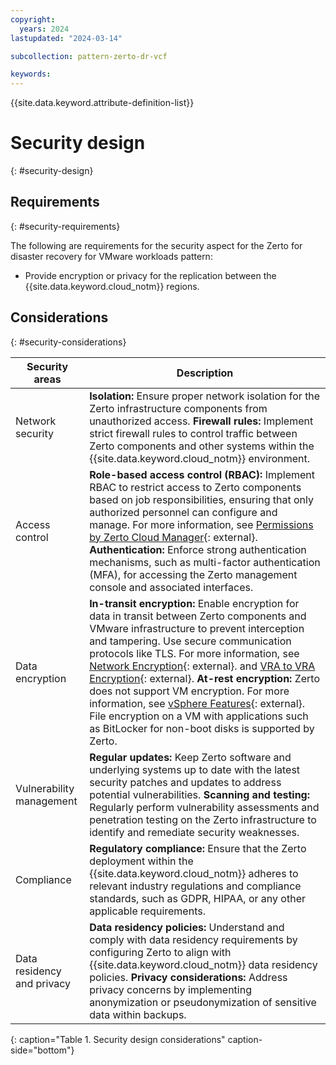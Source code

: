 ```yaml
---
copyright:
  years: 2024
lastupdated: "2024-03-14"

subcollection: pattern-zerto-dr-vcf

keywords:
---
```

{{site.data.keyword.attribute-definition-list}}

# Security design
{: #security-design}

## Requirements
{: #security-requirements}

The following are requirements for the security aspect for the Zerto for disaster recovery for VMware workloads pattern:

- Provide encryption or privacy for the replication between the {{site.data.keyword.cloud_notm}} regions.

## Considerations
{: #security-considerations}

| Security areas                       | Description                                                                                                                                                                                                                                                                                                                                                                                                                                                                                                                                                                                                                                                                                                                             |
| ------------------------------------ | --------------------------------------------------------------------------------------------------------------------------------------------------------------------------------------------------------------------------------------------------------------------------------------------------------------------------------------------------------------------------------------------------------------------------------------------------------------------------------------------------------------------------------------------------------------------------------------------------------------------------------------------------------------------------------------------------------------------------------------- |
| Network security           | **Isolation:** Ensure proper network isolation for the Zerto infrastructure components from unauthorized access.  **Firewall rules:** Implement strict firewall rules to control traffic between Zerto components and other systems within the {{site.data.keyword.cloud_notm}} environment.                                                                                                                                                                                                                                                                                                                                                                                                                                                       |
| Access control            | **Role-based access control (RBAC):** Implement RBAC to restrict access to Zerto components based on job responsibilities, ensuring that only authorized personnel can configure and manage. For more information, see [Permissions by Zerto Cloud Manager](https://help.zerto.com/bundle/Security.Hardening.HTML/page/Permissions_via_Zerto_Cloud_Manager.htm){: external}. **Authentication:** Enforce strong authentication mechanisms, such as multi-factor authentication (MFA), for accessing the Zerto management console and associated interfaces.                                                                                                                                                                                                         |
| Data encryption            | **In-transit encryption:** Enable encryption for data in transit between Zerto components and VMware infrastructure to prevent interception and tampering. Use secure communication protocols like TLS. For more information, see [Network Encryption](https://help.zerto.com/bundle/Security.Hardening.HTML/page/Network_Encryption.htm){: external}. and [VRA to VRA Encryption](https://help.zerto.com/bundle/Security.Hardening.HTML/page/Virtual_Replication_Appliance.htm#vra_to_vra_encryption){: external}. **At-rest encryption:** Zerto does not support VM encryption. For more information, see [vSphere Features](https://help.zerto.com/bundle/Operability.Matrix.HTML/page/VMware_vSphere.htm){: external}. File encryption on a VM with applications such as BitLocker for non-boot disks is supported by Zerto. |
| Vulnerability management   | **Regular updates:** Keep Zerto software and underlying systems up to date with the latest security patches and updates to address potential vulnerabilities. **Scanning and testing:** Regularly perform vulnerability assessments and penetration testing on the Zerto infrastructure to identify and remediate security weaknesses.                                                                                                                                                                                                                                                                                                                                                                                      |
| Compliance                 | **Regulatory compliance:** Ensure that the Zerto deployment within the {{site.data.keyword.cloud_notm}} adheres to relevant industry regulations and compliance standards, such as GDPR, HIPAA, or any other applicable requirements.                                                                                                                                                                                                                                                                                                                                                                                                                                                                                                                    |
| Data residency and privacy | **Data residency policies:** Understand and comply with data residency requirements by configuring Zerto to align with {{site.data.keyword.cloud_notm}} data residency policies. **Privacy considerations:** Address privacy concerns by implementing anonymization or pseudonymization of sensitive data within backups.                                                                                                                                                                                                                                                                                                                                                                                                                        |
{: caption="Table 1. Security design considerations" caption-side="bottom"}
